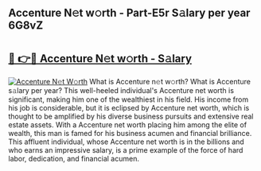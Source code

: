 ## Accenture N𝚎t w𝚘rth - Part-E5r S𝚊lary per year 6G8vZ

# <h2><a href="http://gc11j59.nevu.top/?p=Accenture">🔗 👉🔴 Accenture N𝚎t w𝚘rth - S𝚊lary</a></h2>

[![Accenture N𝚎t W𝚘rth](https://i.imgur.com/Oavwk0R.jpeg)](http://gc11j59.nevu.top/?p=Accenture)
What is Accenture n𝚎t w𝚘rth? What is Accenture s𝚊lary per year?
This well-heeled individual's Accenture net worth is significant, making him one of the wealthiest in his field. His income from his job is considerable, but it is eclipsed by Accenture net worth, which is thought to be amplified by his diverse business pursuits and extensive real estate assets. With a Accenture net worth placing him among the elite of wealth, this man is famed for his business acumen and financial brilliance. This affluent individual, whose Accenture net worth is in the billions and who earns an impressive salary, is a prime example of the force of hard labor, dedication, and financial acumen.

